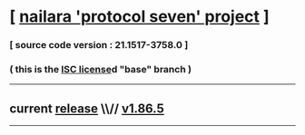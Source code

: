 
# [ [nailara 'protocol seven' project](http://nailara.network/) ]

### [ source code version : 21.1517-3758.0 ]

### ( this is the [ISC license](license)d "base" branch )
---
## current [release](https://github.com/nailara-technologies/protocol-7/releases) \\\\// [v1.86.5](https://github.com/nailara-technologies/protocol-7/releases/tag/v1.86.5)
---
